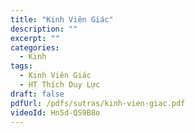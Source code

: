 ```yaml
---
title: "Kinh Viên Giác"
description: ""
excerpt: ""
categories:
  - Kinh
tags: 
  - Kinh Viên Giác
  - HT Thích Duy Lực
draft: false
pdfUrl: /pdfs/sutras/kinh-vien-giac.pdf
videoId: Hn5d-QS9B8o
---
```

